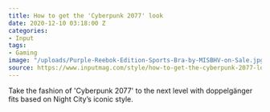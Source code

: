 ```yaml
---
title: How to get the 'Cyberpunk 2077' look
date: 2020-12-10 03:18:00 Z
categories:
- Input
tags:
- Gaming
image: "/uploads/Purple-Reebok-Edition-Sports-Bra-by-MISBHV-on-Sale.jpg"
source: https://www.inputmag.com/style/how-to-get-the-cyberpunk-2077-look
---
```


Take the fashion of 'Cyberpunk 2077' to the next level with doppelgänger fits based on Night City’s iconic style.